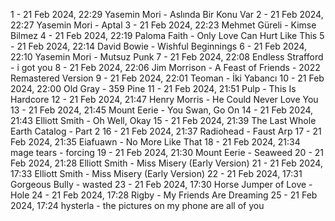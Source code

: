 1 - 21 Feb 2024, 22:29	Yasemin Mori - Aslında Bir Konu Var
2 - 21 Feb 2024, 22:27	Yasemin Mori - Aptal
3 - 21 Feb 2024, 22:23	Mehmet Güreli - Kimse Bilmez
4 - 21 Feb 2024, 22:19	Paloma Faith - Only Love Can Hurt Like This
5 - 21 Feb 2024, 22:14	David Bowie - Wishful Beginnings
6 - 21 Feb 2024, 22:10	Yasemin Mori - Mutsuz Punk
7 - 21 Feb 2024, 22:08	Endless Strafford - i got you
8 - 21 Feb 2024, 22:06	Jim Morrison - A Feast of Friends - 2022 Remastered Version
9 - 21 Feb 2024, 22:01	Teoman - İki Yabancı
10 - 21 Feb 2024, 22:00	Old Gray - 359 Pine
11 - 21 Feb 2024, 21:51	Pulp - This Is Hardcore
12 - 21 Feb 2024, 21:47	Henry Morris - He Could Never Love You
13 - 21 Feb 2024, 21:45	Mount Eerie - You Swan, Go On
14 - 21 Feb 2024, 21:43	Elliott Smith - Oh Well, Okay
15 - 21 Feb 2024, 21:39	The Last Whole Earth Catalog - Part 2
16 - 21 Feb 2024, 21:37	Radiohead - Faust Arp
17 - 21 Feb 2024, 21:35	Eiafuawn - No More Like That
18 - 21 Feb 2024, 21:34	mage tears - forcing
19 - 21 Feb 2024, 21:30	Mount Eerie - Seaweed
20 - 21 Feb 2024, 21:28	Elliott Smith - Miss Misery (Early Version)
21 - 21 Feb 2024, 17:33	Elliott Smith - Miss Misery (Early Version)
22 - 21 Feb 2024, 17:31	Gorgeous Bully - wasted
23 - 21 Feb 2024, 17:30	Horse Jumper of Love - Hole
24 - 21 Feb 2024, 17:28	Rigby - My Friends Are Dreaming
25 - 21 Feb 2024, 17:24	hysterla - the pictures on my phone are all of you
